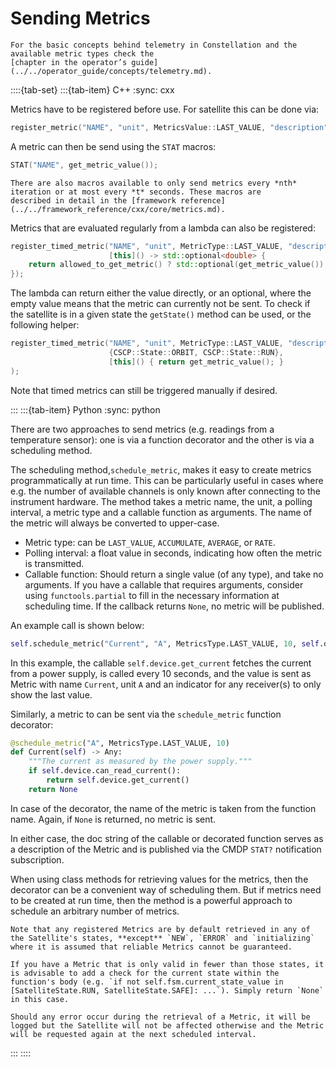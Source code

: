 # Sending Metrics

```{seealso}
For the basic concepts behind telemetry in Constellation and the available metric types check the
[chapter in the operator’s guide](../../operator_guide/concepts/telemetry.md).
```

::::{tab-set}
:::{tab-item} C++
:sync: cxx

Metrics have to be registered before use. For satellite this can be done via:

```c++
register_metric("NAME", "unit", MetricsValue::LAST_VALUE, "description");
```

A metric can then be send using the `STAT` macros:

```c++
STAT("NAME", get_metric_value());
```

```{seealso}
There are also macros available to only send metrics every *nth* iteration or at most every *t* seconds. These macros are
described in detail in the [framework reference](../../framework_reference/cxx/core/metrics.md).
```

Metrics that are evaluated regularly from a lambda can also be registered:

```c++
register_timed_metric("NAME", "unit", MetricType::LAST_VALUE, "description", 10s,
                      [this]() -> std::optional<double> {
    return allowed_to_get_metric() ? std::optional(get_metric_value()) : std::nullopt;
});
```

The lambda can return either the value directly, or an optional, where the empty value means that the metric can currently
not be sent. To check if the satellite is in a given state the `getState()` method can be used, or the following helper:

```c++
register_timed_metric("NAME", "unit", MetricType::LAST_VALUE, "description", 10s,
                      {CSCP::State::ORBIT, CSCP::State::RUN},
                      [this]() { return get_metric_value(); }
);
```

Note that timed metrics can still be triggered manually if desired.

:::
:::{tab-item} Python
:sync: python

There are two approaches to send metrics (e.g. readings from a temperature sensor): one is
via a function decorator and the other is via a scheduling method.

The scheduling method,`schedule_metric`, makes it easy to create metrics
programmatically at run time. This can be particularly useful in cases where e.g. the number of available channels is only
known after connecting to the instrument hardware. The method takes a metric name, the unit, a polling interval, a
metric type and a callable function as arguments. The name of the metric will always be converted to upper-case.

* Metric type: can be `LAST_VALUE`, `ACCUMULATE`, `AVERAGE`, or `RATE`.
* Polling interval: a float value in seconds, indicating how often the metric is transmitted.
* Callable function: Should return a single value (of any type), and take no arguments. If you have a callable that requires
  arguments, consider using `functools.partial` to fill in the necessary information at scheduling time. If the callback
  returns `None`, no metric will be published.

An example call is shown below:

```python
self.schedule_metric("Current", "A", MetricsType.LAST_VALUE, 10, self.device.get_current)
```

In this example, the callable `self.device.get_current` fetches the current from
a power supply, is called every 10 seconds, and the value is sent as Metric with
name `Current`, unit `A` and an indicator for any receiver(s) to only show the
last value.

Similarly, a metric to can be sent via the `schedule_metric` function decorator:

```python
@schedule_metric("A", MetricsType.LAST_VALUE, 10)
def Current(self) -> Any:
    """The current as measured by the power supply."""
    if self.device.can_read_current():
        return self.device.get_current()
    return None
```

In case of the decorator, the name of the metric is taken from the function
name. Again, if `None` is returned, no metric is sent.

In either case, the doc string of the callable or decorated function serves as a
description of the Metric and is published via the CMDP `STAT?` notification
subscription.

When using class methods for retrieving values for the metrics, then the
decorator can be a convenient way of scheduling them. But if metrics need to be created at run time, then the method is a
powerful approach to schedule an arbitrary number of metrics.

```{attention}
Note that any registered Metrics are by default retrieved in any of the Satellite's states, **except** `NEW`, `ERROR` and `initializing` where it is assumed that reliable Metrics cannot be guaranteed.

If you have a Metric that is only valid in fewer than those states, it is advisable to add a check for the current state within the function's body (e.g. `if not self.fsm.current_state_value in [SatelliteState.RUN, SatelliteState.SAFE]: ...`). Simply return `None` in this case.

Should any error occur during the retrieval of a Metric, it will be logged but the Satellite will not be affected otherwise and the Metric will be requested again at the next scheduled interval.
```

:::
::::
